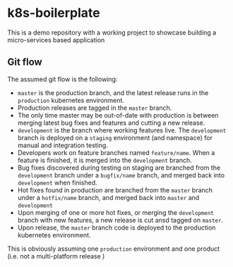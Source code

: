 # k8s-boilerplate

This is a demo repository with a working project to showcase building a micro-services based application

## Git flow

The assumed git flow is the following:

- `master` is the production branch, and the latest release runs in the `production` kubernetes environment. 
- Production releases are tagged in the `master` branch.
- The only time master may be out-of-date with production is between merging latest bug fixes and features and cutting a new release.
- `development` is the branch where working features live. The `development` branch is deployed on a `staging` environment (and namespace) for manual and integration testing.
- Developers work on feature branches named `feature/name`. When a feature is finished, it is merged into the `development` branch. 
- Bug fixes discovered during testing on staging are branched from the `development` branch under a `bugfix/name` branch, and merged back into `development` when finished.
- Hot fixes found in production are branched from the `master` branch under a `hotfix/name` branch, and merged back into `master` and `development`
- Upon merging of one or more hot fixes, or merging the `development` branch with new features, a new release is cut ansd tagged on `master`.
- Upon release, the `master` branch code is deployed to the production kubernetes environment.

This is obviously assuming one `production` environment and one product (i.e. not a multi-platform release )